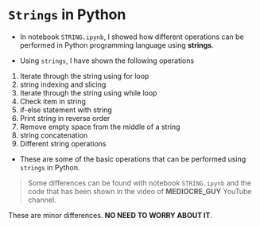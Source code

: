 # `Strings` in Python

* In notebook `STRING.ipynb`, I showed how different operations can be performed in Python programming language using **strings**.

* Using `strings`, I have shown the following operations

<ol>
<li> Iterate through the string using for loop </li>
<li> string indexing and slicing </li>
<li> Iterate through the string using while loop </li>
<li> Check item in string </li>
<li> if-else statement with string </li>
<li> Print string in reverse order </li>
<li> Remove empty space from the middle of a string </li>
<li> string concatenation </li>
<li> Different string operations </li>
</ol>

* These are some of the basic operations that can be performed using `strings` in Python.

> Some differences can be found with notebook `STRING.ipynb` and the code that has been shown in the video of __MEDIOCRE_GUY__ YouTube channel.

These are minor differences. __NO NEED TO WORRY ABOUT IT__.
